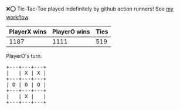 :x::o: Tic-Tac-Toe played indefinitely by github action runners! See [my workflow](.github/workflows/play.yaml).

|PlayerX wins|PlayerO wins|Ties|
|-|-|-|
|1187|1111|519|

PlayerO's turn.

<pre>
+---+---+---+
|   | X | X |
+---+---+---+
| O | O | O |
+---+---+---+
|   | X |   |
+---+---+---+
</pre>